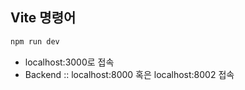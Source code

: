## Vite 명령어

```bash
npm run dev
```
- localhost:3000로 접속 
- Backend :: localhost:8000 혹은 localhost:8002 접속
